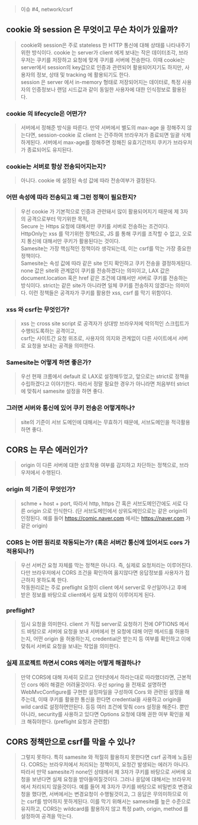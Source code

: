> 이슈 #4, network/csrf

## cookie 와 session 은 무엇이고 무슨 차이가 있을까?
> cookie와 session은 주로 stateless 한 HTTP 통신에 대해 상태를 나타내주기 위한 방식이다.
> cookie 는 server가 client 에게 보내는 작은 데이터조각, 브라우저는 쿠키를 저장하고 요청에 맞게 쿠키를 서버에 전송한다.
> 이때 cookie는 server에서 session의 key값으로 인증과 관련되어 활용되어지기도 하지만, 사용자의 정보, 상태 및 tracking 에 활용되기도 한다.  
> session 은 server 에서 in-memory 형태로 저장되어지는 데이터로, 특정 사용자의 인증정보나 랜덤 시드값과 같이 동일한 사용자에 대한 인식정보로 활용된다. 

### cookie 의 lifecycle은 어떤가?
> 서버에서 정해준 방식을 따른다. 만약 서버에서 별도의 max-age 을 정해주지 않는다면, session-cookie 로 client 는 간주하여 브라우저가 종료되면 일괄 삭제하게된다. 
> 서버에서 max-age를 정해주면 정해진 유효기간까지 쿠키가 브라우저가 종료되어도 유지된다. 

### cookie는 서버로 항상 전송되어지는지? 
> 아니다. cookie 에 설정된 속성 값에 따라 전송여부가 결정된다.

### 어떤 속성에 따라 전송되고 왜 그런 정책이 필요한지?
> 우선 cookie 가 기본적으로 인증과 관련돼서 많이 활용되어지기 때문에 제 3자의 공격으로부터 막기위한 목적,  
> Secure 는 Https 요청에 대해서만 쿠키를 서버로 전송하는 조건이다.  
> HttpOnly는 xss 를 막기위한 정책으로, JS 를 통해 쿠키를 조작할 수 없고, 오로지 통신에 대해서만 쿠키가 활용된다는 것이다.  
> Samesite는 가장 핵심적인 정책이라 생각되는데, 이는 csrf를 막는 가장 중요한 정책이다.  
> Samesite는 속성 값에 따라 같은 site 인지 확인하고 쿠키 전송을 결정하게된다. none 값은 site와 관계없이 쿠키를 전송하겠다는 의미이고, 
> LAX 값은 document.location 혹은 href 같은 조건에 대해서만 서버로 쿠키를 전송하는 방식이다. strict는 같은 site가 아니라면 일체 쿠키를 전송하지 않겠다는 의미이다.
> 이런 정책들은 공격자가 쿠키를 활용한 xss, csrf 를 막기 위함이다.

### xss 와 csrf는 무엇인가?
> xss 는 cross site script 로 공격자가 상대방 브라우저에 악의적인 스크립트가 수행되도록하는 공격이고,  
> csrf는 사이트간 요청 위조로, 사용자의 의지와 관계없이 다른 사이트에서 서버로 요청을 보내는 공격을 의미한다.  

### Samesite는 어떻게 하면 좋은가?
> 우선 현재 크롬에서 default 로 LAX로 설정해두었고, 앞으로는 strict로 정책을 수립하겠다고 이야기한다. 따라서 정말 필요한 경우가 아니라면 처음부터 strict에 맞춰서 
> samesite 설정을 하면 좋다.

### 그러면 서버와 통신에 있어 쿠키 전송은 어떻게하나?
> site의 기준이 서브 도메인에 대해서는 무효하기 때문에, 서브도메인을 적극활용하면 좋다.  

## CORS 는 무슨 에러인가?
> origin 이 다른 서버에 대한 상호작용 여부를 감지하고 차단하는 정책으로, 브라우저에서 수행된다.  

### origin 의 기준이 무엇인가?
> schme + host + port, 따라서 http, https 간 혹은 서브도메인간에도 서로 다른 origin 으로 인식한다. 
> (단 서브도메인에서 상위도메인으로는 같은 origin이 인정된다. 예를 들어 https://comic.naver.com 에서는 https://naver.com 가 같은 origin)

### CORS 는 어떤 원리로 작동되는가? (혹은 서버간 통신에 있어서도 cors 가 적용되나?)
> 우선 서버간 요청 자체를 막는 정책은 아니다. 즉, 실제로 요청처리는 이루어진다. 다만 브라우저에서 CORS 조건을 확인하여 옳지않다면 응답정보를 
> 사용자가 접근하지 못하도록 한다.  
> 작동원리로는 주로 preflight 요청이 client 에서 server로 우선일어나고 후에 받은 정보를 바탕으로 client에서 실제 요청이 이루어지게 된다.

### preflight?
> 임시 요청을 의미한다. client 가 직접 server로 요청하기 전에 OPTIONS 메서드 바탕으로 서버에 요청을 보내 서버에서 현 요청에 대해 어떤 
> 메서드를 허용하는지, 어떤 origin 을 허용하는지, credential은 받는지 등 여부를 확인하고 이에 맞춰서 서버로 요청을 보내는 작업을 의미한다.

### 실제 프로젝트 하면서 CORS 에러는 어떻게 해결하나?
> 만약 CORS에 대해 자세히 모르고 인터넷에서 하라는대로 따라했더라면, 근본적인 cors 에러 해결은 어려울것이다. 우선 spring 을 전재로 설명하면 WebMvcConfigure를 구현한 설정파일을 구성하여 
> Cors 와 관련된 설정을 해주는데, 이때 쿠키를 활용한 통신을 한다면 credential을 사용하고 origin을 wild card로 설정하면안된다. 등등 여러 조건에 맞춰 cors 설정을 해준다. 
> 뿐만아니라, security를 사용하고 있다면 Options 요청에 대해 권한 여부 확인을 체크 해줘야한다. (preflight 요청과 관련함)

## CORS 정책만으로 csrf를 막을 수 있나?
> 그렇지 못하다. 특히 samesite 와 적절히 활용하지 못한다면 csrf 공격에 노출된다. CORS는 브라우저에서 처리되는 정책이지, 요청간 발생되는 에러가 아니다. 
> 따라서 만약 samesite가 none인 상태에서 제 3자가 쿠키를 바탕으로 서버에 요청을 보낸다면 실제 요청을 받아들여질것이다. 그러나 응답에 대해서는 브라우저에서 
> 처리되지 않을것이다. 예를 들어 제 3자가 쿠키를 바탕으로 비밀번호 변경요청을 했다면, 서버에서는 변경요청이 수행될것이고, 그 응답은 무의미하므로 이는 csrf를 방어하지 못하게된다. 
> 이를 막기 위해서는 samesite를 높은 수준으로 유지하고, CORS는 wildcard를 활용하지 않고 특정 path, origin, method 를 설정하여 공격을 막는다.  

